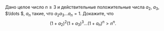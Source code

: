 Дано целое число $n\ge 3$ и действительные положительные числа ${{a}_{2}}$, ${{a}_{3}}$, $\ldots $, ${{a}_{n}}$ такие, что ${{a}_{2}}{{a}_{3}}\ldots {{a}_{n}}=1$. Докажите, что $${{(1+{{a}_{2}})}^{2}}{{(1+{{a}_{3}})}^{3}}\ldots {{(1+{{a}_{n}})}^{n}} > {{n}^{n}}.$$
